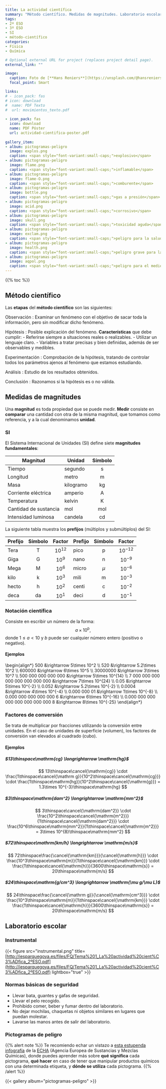 ```yaml
---
title: La actividad científica
summary: "Método científico. Medidas de magnitudes. Laboratorio escolar."
tags:
- 2º ESO
- 3º ESO
- SI
- método-científico
categories:
- Física
- Química

# Optional external URL for project (replaces project detail page).
external_link: ""

image:
  caption: Foto de [**Hans Reniers**](https://unsplash.com/@hansreniers) en [Unsplash](https://unsplash.com)
  focal_point: Smart

links:
# - icon_pack: fas
# icon: download
#  name: PDF Texto
#  url: movimientos_texto.pdf
  
- icon_pack: fas
  icon: download
  name: PDF Póster
  url: actividad-cientifica-poster.pdf
  
gallery_item:
- album: pictogramas-peligro
  image: explos.png
  caption: <span style="font-variant:small-caps;">explosivo</span>
- album: pictogramas-peligro
  image: flame.png
  caption: <span style="font-variant:small-caps;">inflamable</span>  
- album: pictogramas-peligro
  image: flame-O.png
  caption: <span style="font-variant:small-caps;">comburente</span>
- album: pictogramas-peligro
  image: bottle.png
  caption: <span style="font-variant:small-caps;">gas a presión</span>
- album: pictogramas-peligro
  image: acid.png
  caption: <span style="font-variant:small-caps;">corrosivo</span>
- album: pictogramas-peligro
  image: skull.png
  caption: <span style="font-variant:small-caps;">toxicidad aguda</span>
- album: pictogramas-peligro
  image: exclam.png
  caption: <span style="font-variant:small-caps;">peligro para la salud</span>
- album: pictogramas-peligro
  image: health.png
  caption: <span style="font-variant:small-caps;">peligro grave para la salud</span>
- album: pictogramas-peligro
  image: aqpol.png
  caption: <span style="font-variant:small-caps;">peligro para el medio ambiente</span>            
---
```


{{% toc %}}

## Método científico

Las **etapas** del **método científico** son las siguientes:

Observación
: Examinar un fenómeno con el objetivo de sacar toda la información, pero sin modificar dicho fenómeno.

Hipótesis
: Posible explicación del fenómeno. **Características** que debe cumplir:
	- Referirse siempre a situaciones reales o realizables.
	- Utilizar un lenguaje claro.
	- Variables a tratar precisas y bien definidas, además de ser observables y medibles.

Experimentación
: Comprobación de la hipótesis, tratando de controlar todos los parámetros ajenos al fenómeno que estamos estudiando.

Análisis
: Estudio de los resultados obtenidos.

Conclusión
: Razonamos si la hipótesis es o no válida.

## Medidas de magnitudes
Una **magnitud** es toda propiedad que se puede medir. **Medir** consiste en **comparar** una cantidad con otra de la misma magnitud, que tomamos como referencia, y a la cual denominamos **unidad**.

### SI
El Sistema Internacional de Unidades (SI) define siete **magnitudes fundamentales**:

| Magnitud | Unidad | Símbolo |
| -------- | ------ | :-------: | 
| Tiempo   | segundo | s |
| Longitud | metro | m |
| Masa | kilogramo | kg |
| Corriente eléctrica | amperio | A |
| Temperatura | kelvin | K |
| Cantidad de sustancia | mol | mol |
| Intensidad luminosa | candela | cd |

La siguiente tabla muestra los **prefijos** (múltiplos y submúltiplos) del SI:

| Prefijo | Símbolo | Factor | Prefijo | Símbolo | Factor |
| ------- | :-----: | :----: | ------- | :-----: | :----: |
| Tera | T | $10^{12}$ | pico | p | $10^{-12}$ |
| Giga | G | $10^{9}$ | nano | n | $10^{-9}$ |
| Mega | M | $10^{6}$ | micro | $\mu$ | $10^{-6}$ |
| kilo | k | $10^{3}$ | mili | m | $10^{-3}$ |
| hecto | h | $10^{2}$ | centi | c | $10^{-2}$ |
| deca | da | $10^{1}$ | deci | d | $10^{-1}$ |

### Notación científica

Consiste en escribir un número de la forma:
$$
a\times 10^b,
$$
donde $1 \leq a<10$ y $b$ puede ser cualquier número entero (positivo o negativo).

#### Ejemplos
\begin{align*}
	500 &\rightarrow 5\times 10^2 \\\\
	520 &\rightarrow 5.2\times 10^2 \\\\
	600000 &\rightarrow 6\times 10^5 \\\\
	30000000 &\rightarrow 3\times 10^7 \\\\
	500 000 000 000 000 &\rightarrow 5\times 10^{14} \\\\
	7 000 000 000 000 000 000 000 000 &\rightarrow 7\times 10^{24} \\\\
	0.05 &\rightarrow 5\times 10^{-2} \\\\
	0.052 &\rightarrow 5.2\times 10^{-2} \\\\
	0.0004 &\rightarrow 4\times 10^{-4} \\\\
	0.000 000 01 &\rightarrow 1\times 10^{-8} \\\\
	0.000 000 000 000 000 6 &\rightarrow 6\times 10^{-16} \\\\
	0.000 000 000 000 000 000 000 000 8 &\rightarrow 8\times 10^{-25}
\end{align*}

### Factores de conversión

Se trata de multiplicar por fracciones utilizando la conversión entre unidades. En el caso de unidades de superficie (volumen), los factores de conversión van elevados al cuadrado (cubo).

#### Ejemplos

##### $13\thinspace\mathrm{cg} \longrightarrow \mathrm{hg}$
$$
13\thinspace\cancel{\mathrm{cg}} \cdot \frac{1\thinspace\cancel{\mathrm g}}{10^2\thinspace\cancel{\mathrm{cg}}} \cdot \frac{1\thinspace\mathrm{hg}}{10^2\thinspace\cancel{\mathrm{g}}} = 1.3\times 10^{-3}\thinspace\mathrm{hg}
$$
##### $3\thinspace\mathrm{dam^2} \longrightarrow \mathrm{mm^2}$
$$
3\thinspace\cancel{\mathrm{dam^2}} \cdot \frac{10^2\thinspace\cancel{\mathrm{m^2}}}{1\thinspace\cancel{\mathrm{dam^2}}} \cdot \frac{10^6\thinspace\mathrm{mm^2}}{1\thinspace\cancel{\mathrm{m^2}}} = 3\times 10^{8}\thinspace\mathrm{mm^2}
$$

##### $72\thinspace\mathrm{km/h} \longrightarrow \mathrm{m/s}$
$$
72\thinspace\frac{\cancel{\mathrm{km}}}{\cancel{\mathrm{h}}} \cdot \frac{10^3\thinspace\mathrm{m}}{1\thinspace\cancel{\mathrm{km}}} \cdot \frac{1\thinspace\cancel{\mathrm{h}}}{3600\thinspace\mathrm{s}} = 20\thinspace\mathrm{m/s}
$$

##### $24\thinspace\mathrm{g/cm^3} \longrightarrow \mathrm{\mu g/\mu L}$

$$
24\thinspace\frac{\cancel{\mathrm g}}{\cancel{\mathrm{cm^3}}} \cdot \frac{10^3\thinspace\mathrm{m}}{1\thinspace\cancel{\mathrm{km}}} \cdot \frac{1\thinspace\cancel{\mathrm{h}}}{3600\thinspace\mathrm{s}} = 20\thinspace\mathrm{m/s}
$$

## Laboratorio escolar

### Instrumental

{{< figure src="instrumental.png" title=[http://iesparquegoya.es/files/FQ/Tema%201_La%20actividad%20cient%C3%ADfica_2ºESO.pdf](http://iesparquegoya.es/files/FQ/Tema%201_La%20actividad%20cient%C3%ADfica_2ºESO.pdf) lightbox="true" >}}

### Normas básicas de seguridad

- Llevar bata, guantes y gafas de seguridad.
- Llevar el pelo recogido.
- Prohibido comer, beber y fumar dentro del laboratorio.
- No dejar mochilas, chaquetas ni objetos similares en lugares que puedan molestar.
- Lavarse las manos antes de salir del laboratorio.

### Pictogramas de peligro

{{% alert note %}}
Te recomiendo echar un vistazo a [esta estupenda infografía](https://chemicalsinourlife.echa.europa.eu/es/pictograms-infographic) de la [ECHA](https://echa.europa.eu/es/home) (Agencia Europea de Sustancias y Mezclas Químicas), donde puedes aprender más sobre **qué significa** cada pictograma, **qué hacer** en caso de tener que manipular productos químicos con una determinada etiqueta, y **dónde se utiliza** cada pictograma.
{{% /alert %}}

{{< gallery album="pictogramas-peligro" >}}